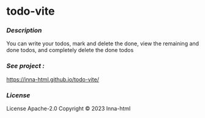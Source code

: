 # todo-vite

### ***Description***

You can write your todos, mark and delete the done, view the remaining and done todos, and completely delete the done todos

### ***See project :***

https://inna-html.github.io/todo-vite/

### ***License***

License Apache-2.0 Copyright © 2023 Inna-html
